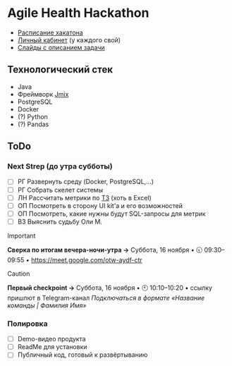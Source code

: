 # Agile Health Hackathon
* [Расписание хакатона](https://impulse.t1.ru/hackathons/saint_petersburg_2024)
* [Личный кабинет](https://spb.hackathon-t1.ru/todo) (у каждого свой)
* [Слайды с описанием задачи](https://docs.google.com/presentation/d/1Ixn7mnErgfvu0Kuxk7OUIWIuMWP2KfNRwGEyVObvuwI/edit#slide=id.g3141d0e0588_0_411)

## Технологический стек
* Java
* Фреймворк [Jmix](https://www.jmix.ru)
* PostgreSQL
* Docker
* (?) Python
* (?) Pandas

## ToDo
### Next Strep (до утра субботы)
 - [ ] РГ Развернуть среду (Docker, PostgreSQL,…)
 - [ ] РГ Собрать скелет системы
 - [ ] ЛН Рассчитать метрики по [ТЗ](https://docs.google.com/presentation/d/1Ixn7mnErgfvu0Kuxk7OUIWIuMWP2KfNRwGEyVObvuwI/edit#slide=id.g3141d0e0588_0_411) (хоть в Excel)
 - [ ] ОП Посмотреть в сторону UI kit'а и его возможностей
 - [ ] ОП Посмотреть, какие нужны будут SQL-запросы для метрик
 - [ ] ВЗ Выяснить судьбу Оли М.

> [!IMPORTANT]
> **Сверка по итогам вечера-ночи-утра →** Суббота, 16 ноября • 🕤 09:30–09:55 • https://meet.google.com/otw-aydf-ctr

> [!CAUTION]
> **Первый checkpoint →** Суббота, 16 ноября • 🕙 10:10–10:20 • ссылку пришлют в Telegram-канал
> _Подключаться в формате «Название команды | Фамилия Имя»_

### Полировка
 - [ ] Demo-видео продукта
 - [ ] ReadMe для установки
 - [ ] Публичный код, готовый к развёртыванию
